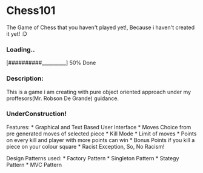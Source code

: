 # Chess101
The Game of Chess that you haven't played yet!, Because i haven't created it yet! :D

### Loading..
   [##########__________] 50% Done

### Description:
This is a game i am creating with pure object oriented approach under my proffesors(Mr. Robson De Grande) guidance.

### UnderConstruction!
   Features:
      * Graphical and Text Based User Interface
      * Moves Choice from pre generated moves of selected piece
      * Kill Mode
      * Limit of moves
      * Points on every kill and player with more points can win
      * Bonus Points if you kill a piece on your colour square
      * Racist Exception, So, No Racism!
      
   Design Patterns used:
      * Factory Pattern
      * Singleton Pattern
      * Stategy Pattern
      * MVC Pattern




